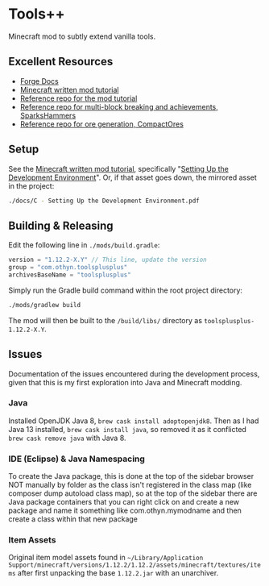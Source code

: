 # Tools++

Minecraft mod to subtly extend vanilla tools.

## Excellent Resources

- [Forge Docs](https://mcforge.readthedocs.io/en/latest/)
- [Minecraft written mod tutorial](https://cubicoder.github.io/tutorials/1-12-2/tutorials/)
- [Reference repo for the mod tutorial](https://github.com/cubicoder/tutorialmod)
- [Reference repo for multi-block breaking and achievements, SparksHammers](https://github.com/thebrightspark/SparksHammers)
- [Reference repo for ore generation, CompactOres](https://github.com/DoubleNegation/CompactOres)

## Setup

See the [Minecraft written mod tutorial](https://cubicoder.github.io/tutorials/1-12-2/tutorials/), specifically "[Setting Up the Development Environment](https://cubicoder.github.io/tutorials/1-12-2/2018-06-19-setting-up-the-development-environment/)". Or, if that asset goes down, the mirrored asset in the project:

```sh
./docs/C - Setting Up the Development Environment.pdf
```

## Building & Releasing

Edit the following line in `./mods/build.gradle`:

```gradle
version = "1.12.2-X.Y" // This line, update the version
group = "com.othyn.toolsplusplus"
archivesBaseName = "toolsplusplus"
```

Simply run the Gradle build command within the root project directory:

```sh
./mods/gradlew build
```

The mod will then be built to the `/build/libs/` directory as `toolsplusplus-1.12.2-X.Y`.

## Issues

Documentation of the issues encountered during the development process, given that this is my first exploration into Java and Minecraft modding.

### Java

Installed OpenJDK Java 8, `brew cask install adoptopenjdk8`. Then as I had Java 13 installed, `brew cask install java`, so removed it as it conflicted `brew cask remove java` with Java 8.

### IDE (Eclipse) & Java Namespacing

To create the Java package, this is done at the top of the sidebar browser NOT manually by folder as the class isn't registered in the class map (like composer dump autoload class map), so at the top of the sidebar there are Java package containers that you can right click on and create a new package and name it something like com.othyn.mymodname and then create a class within that new package

### Item Assets

Original item model assets found in `~/Library/Application Support/minecraft/versions/1.12.2/1.12.2/assets/minecraft/textures/items` after first unpacking the base `1.12.2.jar` with an unarchiver.
